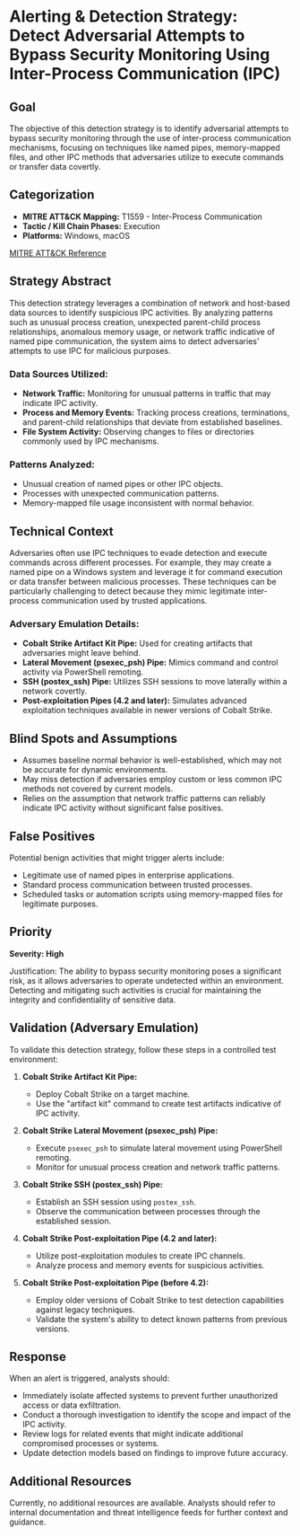 # Alerting & Detection Strategy: Detect Adversarial Attempts to Bypass Security Monitoring Using Inter-Process Communication (IPC)

## Goal
The objective of this detection strategy is to identify adversarial attempts to bypass security monitoring through the use of inter-process communication mechanisms, focusing on techniques like named pipes, memory-mapped files, and other IPC methods that adversaries utilize to execute commands or transfer data covertly.

## Categorization
- **MITRE ATT&CK Mapping:** T1559 - Inter-Process Communication
- **Tactic / Kill Chain Phases:** Execution
- **Platforms:** Windows, macOS

[MITRE ATT&CK Reference](https://attack.mitre.org/techniques/T1559)

## Strategy Abstract
This detection strategy leverages a combination of network and host-based data sources to identify suspicious IPC activities. By analyzing patterns such as unusual process creation, unexpected parent-child process relationships, anomalous memory usage, or network traffic indicative of named pipe communication, the system aims to detect adversaries' attempts to use IPC for malicious purposes.

### Data Sources Utilized:
- **Network Traffic:** Monitoring for unusual patterns in traffic that may indicate IPC activity.
- **Process and Memory Events:** Tracking process creations, terminations, and parent-child relationships that deviate from established baselines.
- **File System Activity:** Observing changes to files or directories commonly used by IPC mechanisms.

### Patterns Analyzed:
- Unusual creation of named pipes or other IPC objects.
- Processes with unexpected communication patterns.
- Memory-mapped file usage inconsistent with normal behavior.

## Technical Context
Adversaries often use IPC techniques to evade detection and execute commands across different processes. For example, they may create a named pipe on a Windows system and leverage it for command execution or data transfer between malicious processes. These techniques can be particularly challenging to detect because they mimic legitimate inter-process communication used by trusted applications.

### Adversary Emulation Details:
- **Cobalt Strike Artifact Kit Pipe:** Used for creating artifacts that adversaries might leave behind.
- **Lateral Movement (psexec_psh) Pipe:** Mimics command and control activity via PowerShell remoting.
- **SSH (postex_ssh) Pipe:** Utilizes SSH sessions to move laterally within a network covertly.
- **Post-exploitation Pipes (4.2 and later):** Simulates advanced exploitation techniques available in newer versions of Cobalt Strike.

## Blind Spots and Assumptions
- Assumes baseline normal behavior is well-established, which may not be accurate for dynamic environments.
- May miss detection if adversaries employ custom or less common IPC methods not covered by current models.
- Relies on the assumption that network traffic patterns can reliably indicate IPC activity without significant false positives.

## False Positives
Potential benign activities that might trigger alerts include:
- Legitimate use of named pipes in enterprise applications.
- Standard process communication between trusted processes.
- Scheduled tasks or automation scripts using memory-mapped files for legitimate purposes.

## Priority
**Severity: High**

Justification: The ability to bypass security monitoring poses a significant risk, as it allows adversaries to operate undetected within an environment. Detecting and mitigating such activities is crucial for maintaining the integrity and confidentiality of sensitive data.

## Validation (Adversary Emulation)
To validate this detection strategy, follow these steps in a controlled test environment:

1. **Cobalt Strike Artifact Kit Pipe:**
   - Deploy Cobalt Strike on a target machine.
   - Use the "artifact kit" command to create test artifacts indicative of IPC activity.

2. **Cobalt Strike Lateral Movement (psexec_psh) Pipe:**
   - Execute `psexec_psh` to simulate lateral movement using PowerShell remoting.
   - Monitor for unusual process creation and network traffic patterns.

3. **Cobalt Strike SSH (postex_ssh) Pipe:**
   - Establish an SSH session using `postex_ssh`.
   - Observe the communication between processes through the established session.

4. **Cobalt Strike Post-exploitation Pipe (4.2 and later):**
   - Utilize post-exploitation modules to create IPC channels.
   - Analyze process and memory events for suspicious activities.

5. **Cobalt Strike Post-exploitation Pipe (before 4.2):**
   - Employ older versions of Cobalt Strike to test detection capabilities against legacy techniques.
   - Validate the system's ability to detect known patterns from previous versions.

## Response
When an alert is triggered, analysts should:
- Immediately isolate affected systems to prevent further unauthorized access or data exfiltration.
- Conduct a thorough investigation to identify the scope and impact of the IPC activity.
- Review logs for related events that might indicate additional compromised processes or systems.
- Update detection models based on findings to improve future accuracy.

## Additional Resources
Currently, no additional resources are available. Analysts should refer to internal documentation and threat intelligence feeds for further context and guidance.